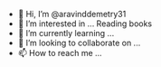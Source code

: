 - 👋 Hi, I’m @aravinddemetry31
- 👀 I’m interested in ... Reading books
- 🌱 I’m currently learning ...
- 💞️ I’m looking to collaborate on ...
- 📫 How to reach me ...

<!---
aravinddemetry31/aravinddemetry31 is a ✨ special ✨ repository because its `README.md` (this file) appears on your GitHub profile.
You can click the Preview link to take a look at your changes.
--->
